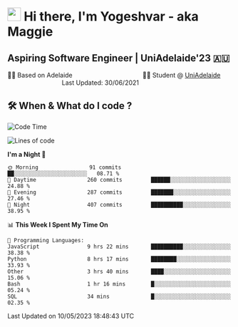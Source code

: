 <h1><img src="https://emojis.slackmojis.com/emojis/images/1531849430/4246/blob-sunglasses.gif?1531849430" width="30"/> Hi there, I'm Yogeshvar - aka Maggie</h1>

## Aspiring Software Engineer | UniAdelaide'23 🇦🇺  
🏂🏻  Based on Adelaide &nbsp;&nbsp;&nbsp;&nbsp;&nbsp;&nbsp;&nbsp;&nbsp;&nbsp;&nbsp;&nbsp;&nbsp;&nbsp;&nbsp;&nbsp;&nbsp;&nbsp;&nbsp;&nbsp;&nbsp;&nbsp;&nbsp;&nbsp;&nbsp;&nbsp;&nbsp;&nbsp;&nbsp;&nbsp;&nbsp;&nbsp;&nbsp;&nbsp;&nbsp;&nbsp;&nbsp;&nbsp;&nbsp;&nbsp;👨‍💻 Student @ [UniAdelaide](https://www.adelaide.edu.au)   &nbsp;&nbsp;&nbsp;&nbsp;&nbsp;&nbsp;&nbsp;&nbsp;&nbsp;&nbsp;&nbsp;&nbsp;&nbsp;&nbsp;&nbsp;&nbsp;&nbsp;&nbsp;&nbsp;&nbsp;&nbsp;&nbsp;&nbsp;&nbsp;&nbsp;&nbsp;&nbsp;&nbsp;&nbsp;&nbsp;&nbsp;Last Updated: 30/06/2021

## 🛠 When & What do I code ?  

<!--START_SECTION:waka-->
![Code Time](http://img.shields.io/badge/Code%20Time-2%2C147%20hrs%2053%20mins-blue)

![Lines of code](https://img.shields.io/badge/From%20Hello%20World%20I%27ve%20Written-3.6%20million%20lines%20of%20code-blue)

**I'm a Night 🦉** 

```text
🌞 Morning                91 commits          ██░░░░░░░░░░░░░░░░░░░░░░░   08.71 % 
🌆 Daytime                260 commits         ██████░░░░░░░░░░░░░░░░░░░   24.88 % 
🌃 Evening                287 commits         ███████░░░░░░░░░░░░░░░░░░   27.46 % 
🌙 Night                  407 commits         ██████████░░░░░░░░░░░░░░░   38.95 % 
```


📊 **This Week I Spent My Time On** 

```text
💬 Programming Languages: 
JavaScript               9 hrs 22 mins       ██████████░░░░░░░░░░░░░░░   38.38 % 
Python                   8 hrs 17 mins       ████████░░░░░░░░░░░░░░░░░   33.93 % 
Other                    3 hrs 40 mins       ████░░░░░░░░░░░░░░░░░░░░░   15.06 % 
Bash                     1 hr 16 mins        █░░░░░░░░░░░░░░░░░░░░░░░░   05.24 % 
SQL                      34 mins             █░░░░░░░░░░░░░░░░░░░░░░░░   02.35 % 
```


 Last Updated on 10/05/2023 18:48:43 UTC
<!--END_SECTION:waka-->
